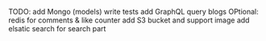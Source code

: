 TODO:
add Mongo (models)
write tests
add GraphQL query blogs
OPtional: redis for comments & like counter
add S3 bucket and support image
add elsatic search for search part